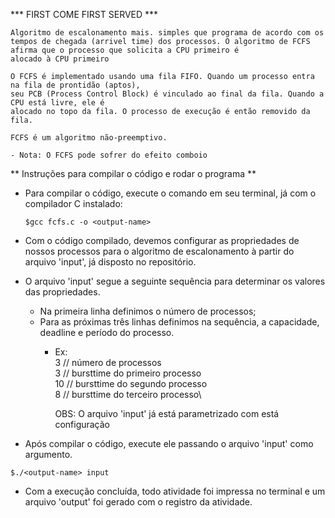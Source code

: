 *** FIRST COME FIRST SERVED ***

	Algoritmo de escalonamento mais. simples que programa de acordo com os tempos de chegada (arrivel time) dos processos. O algoritmo de FCFS afirma que o processo que solicita a CPU primeiro é
	alocado à CPU primeiro

	O FCFS é implementado usando uma fila FIFO. Quando um processo entra na fila de prontidão (aptos),
	seu PCB (Process Control Block) é vinculado ao final da fila. Quando a CPU está livre, ele é 
	alocado no topo da fila. O processo de execução é então removido da fila.

	FCFS é um algoritmo não-preemptivo.

	- Nota: O FCFS pode sofrer do efeito comboio


** Instruções para compilar o código e rodar o programa **

* Para compilar o código, execute o comando em seu terminal, já com o compilador C instalado:
	```shell
	$gcc fcfs.c -o <output-name>
	```

* Com o código compilado, devemos configurar as propriedades de nossos processos para o algoritmo de escalonamento à partir do arquivo 'input', já disposto no repositório.

* O arquivo 'input' segue a seguinte sequência para determinar os valores das propriedades.
	* Na primeira linha definimos o número de processos;
	* Para as próximas três linhas definimos na sequência, a capacidade, deadline e período do processo. 
		- Ex:\
			3 	// número de processos\
			3 	// bursttime do primeiro processo\
			10 	// bursttime do segundo processo\
			8 	// bursttime do terceiro processo\

			OBS: O arquivo 'input' já está parametrizado com está configuração


* Após compilar o código, execute ele passando o arquivo 'input' como argumento. 
```shell
$./<output-name> input
```

* Com a execução concluída, todo atividade foi impressa no terminal e um arquivo 'output' foi gerado com o registro da atividade.




